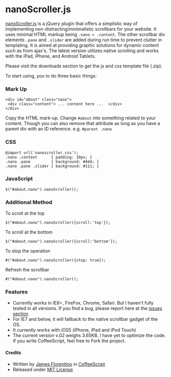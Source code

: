 # nanoScroller.js
[nanoScroller.js](http://jamesflorentino.com/jquery.nanoscroller) is a jQuery plugin that offers a simplistic way of implementing non-distracting/minimalistic scrollbars for your website.
It uses minimal HTML markup being `.nano > .content`. The other scrollbar div elements `.pane` and `.slider` are added during run time to prevent clutter in templating.
It is aimed at providing graphic solutions for dynamic content such as from ajax's. The latest version utilizes native scrolling and works with the iPad, iPhone, and Android Tablets.

Please visit the downloads section to get the js and css template file (.zip).

To start using, you to do three basic things:

### Mark Up
    <div id="about" class="nano">
     <div class="content"> ... content here ...  </div> 
    </div>

Copy the HTML mark-up. Change `#about` into something related to your content. Though you can also remove that attribute as long as you have a parent div with an ID reference. e.g. `#parent .nano`

### CSS
    @import url('nanoscroller.css');
    .nano .content      { padding: 10px; }
    .nano .pane         { background: #444; }
    .nano .pane .slider { background: #111; }

### JavaScript
    $("#about.nano").nanoScroller();

### Additional Method

To scroll at the top

    $("#about.nano").nanoScroller({scroll:'top'});

To scroll at the bottom

    $("#about.nano").nanoScroller({scroll:'bottom'});

To stop the operation

    #("#about.nano").nanoScroller({stop: true});

Refresh the scrollbar

    #("#about.nano").nanoScroller();

### Features
- Currently works in IE8+, FireFox, Chrome, Safari. But I haven't fully tested in all versions. If you find a bug, please report here at the [issues section](https://github.com/jamesflorentino/nanoScrollerJS/issues)
- For IE7 and below, it will fallback to the native scrollbar gadget of the OS.
- It currently works with iOS5 (iPhone, iPad and iPod Touch)
- The current version v.02 weighs 3.65KB. I have yet to optimize the code. If you write CoffeeScript, feel free to Fork the project.

#### Credits
- Written by [James Florentino](http://jamesflorentino.com) in [CoffeeScript](http://coffeescript.org)
- Released under [MIT License](http://www.opensource.org/licenses/mit-license.php)
